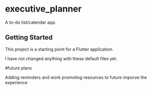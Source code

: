 # executive_planner

A to-do list/calendar app.

## Getting Started

This project is a starting point for a Flutter application.

I have not changed anything with these default files yet.


#future plans

Adding reminders and work promoting resources to future imporve the experience
